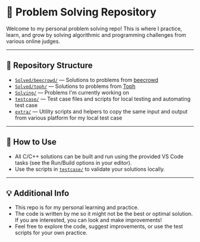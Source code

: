 # 🧩 Problem Solving Repository

Welcome to my personal problem solving repo! This is where I practice, learn, and grow by solving algorithmic and programming challenges from various online judges.

---

## 📂 Repository Structure

- [`Solved/beecrowd/`](Solved/beecrowd) — Solutions to problems from [beecrowd](https://judge.beecrowd.com/en)
- [`Solved/toph/`](Solved/toph) — Solutions to problems from [Toph](https://toph.co/)
- [`Solving/`](Solving) — Problems I'm currently working on
- [`testcase/`](testcase) — Test case files and scripts for local testing and automating test case
- [`extra/`](extra) — Utility scripts and helpers to copy the same input and output from various platform for my local test case

---

## 🚀 How to Use

- All C/C++ solutions can be built and run using the provided VS Code tasks (see the Run/Build options in your editor).
- Use the scripts in [`testcase/`](testcase) to validate your solutions locally.

---

## 💡 Additional Info

- This repo is for my personal learning and practice.
- The code is written by me so it might not be the best or optimal solution. If you are interested, you can look and make improvements!
- Feel free to explore the code, suggest improvements, or use the test scripts for your own practice.
